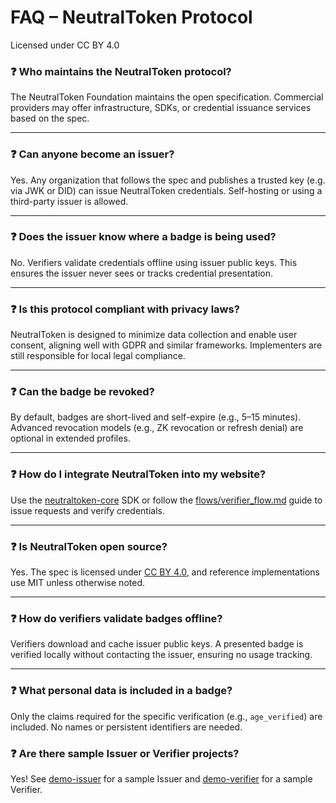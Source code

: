 # FAQ – NeutralToken Protocol
Licensed under CC BY 4.0


### ❓ Who maintains the NeutralToken protocol?

The NeutralToken Foundation maintains the open specification. Commercial providers may offer infrastructure, SDKs, or credential issuance services based on the spec.

---

### ❓ Can anyone become an issuer?

Yes. Any organization that follows the spec and publishes a trusted key (e.g. via JWK or DID) can issue NeutralToken credentials. Self-hosting or using a third-party issuer is allowed.

---

### ❓ Does the issuer know where a badge is being used?

No. Verifiers validate credentials offline using issuer public keys. This ensures the issuer never sees or tracks credential presentation.

---

### ❓ Is this protocol compliant with privacy laws?

NeutralToken is designed to minimize data collection and enable user consent, aligning well with GDPR and similar frameworks. Implementers are still responsible for local legal compliance.

---

### ❓ Can the badge be revoked?

By default, badges are short-lived and self-expire (e.g., 5–15 minutes). Advanced revocation models (e.g., ZK revocation or refresh denial) are optional in extended profiles.

---

### ❓ How do I integrate NeutralToken into my website?

Use the [neutraltoken-core](https://github.com/NeutralToken-Foundation/neutraltoken) SDK or follow the [flows/verifier_flow.md](../flows/verifier_flow.md) guide to issue requests and verify credentials.

---

### ❓ Is NeutralToken open source?

Yes. The spec is licensed under [CC BY 4.0](https://creativecommons.org/licenses/by/4.0/), and reference implementations use MIT unless otherwise noted.

---

### ❓ How do verifiers validate badges offline?

Verifiers download and cache issuer public keys. A presented badge is verified locally without contacting the issuer, ensuring no usage tracking.

---

### ❓ What personal data is included in a badge?

Only the claims required for the specific verification (e.g., `age_verified`) are included. No names or persistent identifiers are needed.

### ❓ Are there sample Issuer or Verifier projects?

Yes! See [demo-issuer](https://github.com/NeutralToken-Foundation/demo-issuer) for a sample Issuer and [demo-verifier](https://github.com/NeutralToken-Foundation/demo-verifier) for a sample Verifier.

